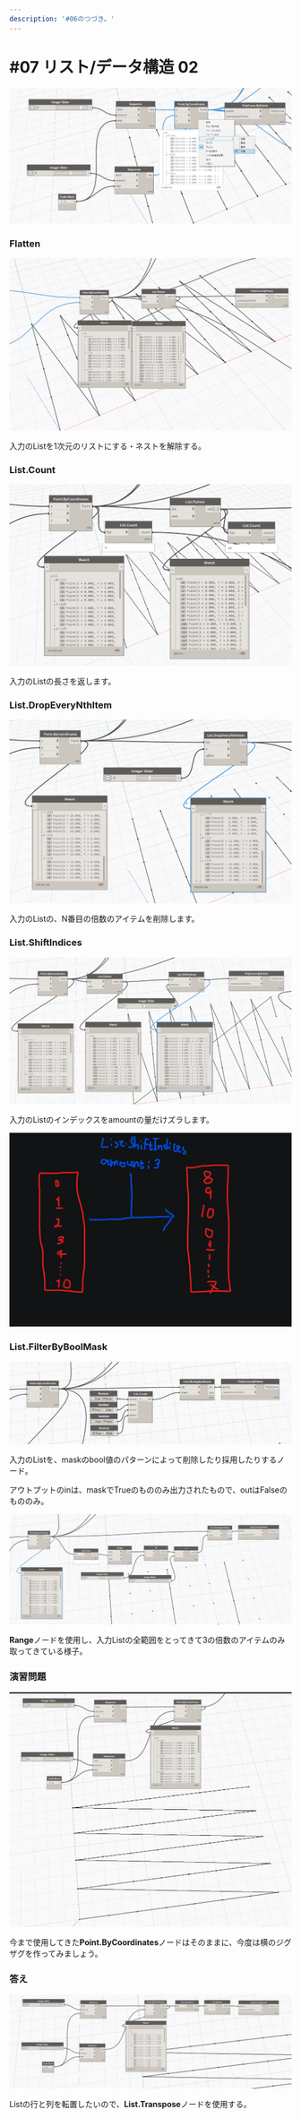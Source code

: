 ```yaml
---
description: '#06のつづき。'
---
```


# \#07 リスト/データ構造 02

![&#x6700;&#x521D;&#x306E;&#x72B6;&#x614B;](../../.gitbook/assets/image%20%2817%29.png)

### Flatten

![](../../.gitbook/assets/image%20%2812%29.png)

入力のListを1次元のリストにする・ネストを解除する。

### List.Count

![](../../.gitbook/assets/image%20%2810%29.png)

入力のListの長さを返します。

### List.DropEveryNthItem

![](../../.gitbook/assets/image%20%2816%29.png)

入力のListの、N番目の倍数のアイテムを削除します。

### List.ShiftIndices

![](../../.gitbook/assets/image%20%289%29.png)

入力のListのインデックスをamountの量だけズラします。

![](../../.gitbook/assets/image%20%2811%29.png)

### List.FilterByBoolMask

![](../../.gitbook/assets/image%20%2814%29.png)

入力のListを、maskのbool値のパターンによって削除したり採用したりするノード。

アウトプットのinは、maskでTrueのもののみ出力されたもので、outはFalseのもののみ。

![](../../.gitbook/assets/image%20%2813%29.png)

**Range**ノードを使用し、入力Listの全範囲をとってきて3の倍数のアイテムのみ取ってきている様子。

### 演習問題

![](../../.gitbook/assets/image%20%2815%29.png)

今まで使用してきた**Point.ByCoordinates**ノードはそのままに、今度は横のジグザグを作ってみましょう。

### 答え

![](../../.gitbook/assets/image%20%2819%29.png)

Listの行と列を転置したいので、**List.Transpose**ノードを使用する。










